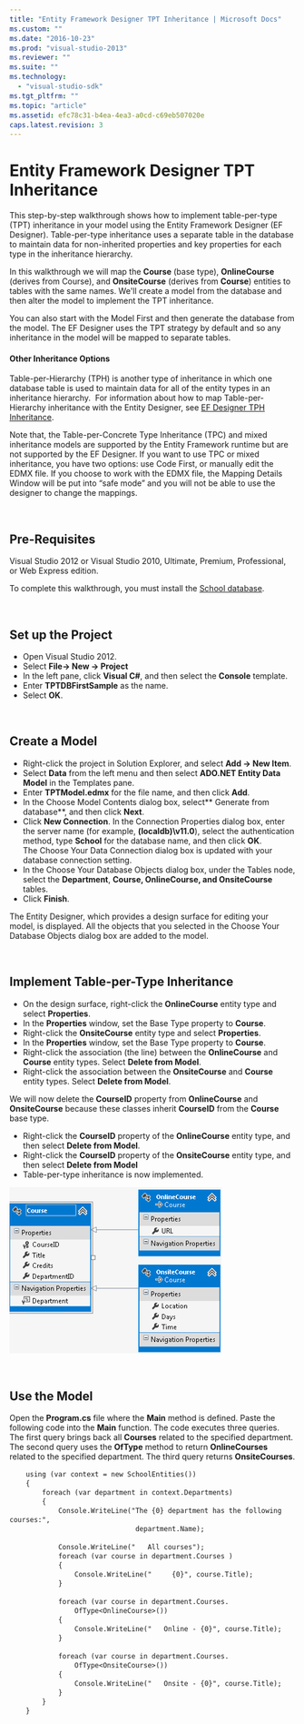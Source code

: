```yaml
---
title: "Entity Framework Designer TPT Inheritance | Microsoft Docs"
ms.custom: ""
ms.date: "2016-10-23"
ms.prod: "visual-studio-2013"
ms.reviewer: ""
ms.suite: ""
ms.technology: 
  - "visual-studio-sdk"
ms.tgt_pltfrm: ""
ms.topic: "article"
ms.assetid: efc78c31-b4ea-4ea3-a0cd-c69eb507020e
caps.latest.revision: 3
---
```

# Entity Framework Designer TPT Inheritance
This step-by-step walkthrough shows how to implement table-per-type (TPT) inheritance in your model using the Entity Framework Designer (EF Designer). Table-per-type inheritance uses a separate table in the database to maintain data for non-inherited properties and key properties for each type in the inheritance hierarchy.

In this walkthrough we will map the **Course** (base type), **OnlineCourse** (derives from Course), and **OnsiteCourse** (derives from **Course**) entities to tables with the same names. We'll create a model from the database and then alter the model to implement the TPT inheritance.

You can also start with the Model First and then generate the database from the model. The EF Designer uses the TPT strategy by default and so any inheritance in the model will be mapped to separate tables.

#### Other Inheritance Options

Table-per-Hierarchy (TPH) is another type of inheritance in which one database table is used to maintain data for all of the entity types in an inheritance hierarchy.  For information about how to map Table-per-Hierarchy inheritance with the Entity Designer, see [EF Designer TPH Inheritance](../ef6/entity-framework-designer-tph-inheritance.md). 

Note that, the Table-per-Concrete Type Inheritance (TPC) and mixed inheritance models are supported by the Entity Framework runtime but are not supported by the EF Designer. If you want to use TPC or mixed inheritance, you have two options: use Code First, or manually edit the EDMX file. If you choose to work with the EDMX file, the Mapping Details Window will be put into “safe mode” and you will not be able to use the designer to change the mappings.

 

## Pre-Requisites

Visual Studio 2012 or Visual Studio 2010, Ultimate, Premium, Professional, or Web Express edition.

To complete this walkthrough, you must install the [School database](../ef6/entity-framework-school-database.md).

 

## Set up the Project

-   Open Visual Studio 2012.
-   Select **File-&gt; New -&gt; Project**
-   In the left pane, click **Visual C\#**, and then select the **Console** template.
-   Enter **TPTDBFirstSample** as the name.
-   Select **OK**.

 

## Create a Model

-   Right-click the project in Solution Explorer, and select **Add -&gt; New Item**.
-   Select **Data** from the left menu and then select **ADO.NET Entity Data Model** in the Templates pane.
-   Enter **TPTModel.edmx** for the file name, and then click **Add**.
-   In the Choose Model Contents dialog box, select** Generate from database**, and then click **Next**.
-   Click **New Connection**.
    In the Connection Properties dialog box, enter the server name (for example, **(localdb)\\v11.0**), select the authentication method, type **School** for the database name, and then click **OK**.
    The Choose Your Data Connection dialog box is updated with your database connection setting.
-   In the Choose Your Database Objects dialog box, under the Tables node, select the **Department**, **Course, OnlineCourse, and OnsiteCourse** tables.
-   Click **Finish**.

The Entity Designer, which provides a design surface for editing your model, is displayed. All the objects that you selected in the Choose Your Database Objects dialog box are added to the model.

 

## Implement Table-per-Type Inheritance

-   On the design surface, right-click the **OnlineCourse** entity type and select **Properties**.
-   In the **Properties** window, set the Base Type property to **Course**.
-   Right-click the **OnsiteCourse** entity type and select **Properties**.
-   In the **Properties** window, set the Base Type property to **Course**.
-   Right-click the association (the line) between the **OnlineCourse** and **Course** entity types.
    Select **Delete from Model**.
-   Right-click the association between the **OnsiteCourse** and **Course** entity types.
    Select **Delete from Model**.

We will now delete the **CourseID** property from **OnlineCourse** and **OnsiteCourse** because these classes inherit **CourseID** from the **Course** base type.

-   Right-click the **CourseID** property of the **OnlineCourse** entity type, and then select **Delete from Model**.
-   Right-click the **CourseID** property of the **OnsiteCourse** entity type, and then select **Delete from Model**
-   Table-per-type inheritance is now implemented.

![TPT](../ef6/media/tpt.png)

 

## Use the Model

Open the **Program.cs** file where the **Main** method is defined. Paste the following code into the **Main** function. The code executes three queries. The first query brings back all **Courses** related to the specified department. The second query uses the **OfType** method to return **OnlineCourses** related to the specified department. The third query returns **OnsiteCourses**.

```
    using (var context = new SchoolEntities())
    {
        foreach (var department in context.Departments)
        {
            Console.WriteLine("The {0} department has the following courses:", 
                               department.Name);

            Console.WriteLine("   All courses");
            foreach (var course in department.Courses )
            {
                Console.WriteLine("     {0}", course.Title);
            }

            foreach (var course in department.Courses.
                OfType<OnlineCourse>())
            {
                Console.WriteLine("   Online - {0}", course.Title);
            }

            foreach (var course in department.Courses.
                OfType<OnsiteCourse>())
            {
                Console.WriteLine("   Onsite - {0}", course.Title);
            }
        }
    }
```
